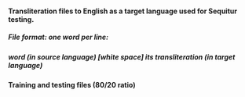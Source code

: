 #### Transliteration files to English as a target language used for Sequitur testing. 

##### File format: one word per line: 

##### word (in source language) [white space] its transliteration (in target language)

#### Training and testing files (80/20 ratio)
